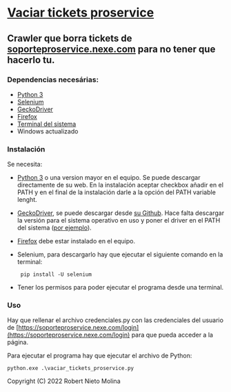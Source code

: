 # **<u>Vaciar tickets proservice</u>**
## Crawler que borra tickets de [soporteproservice.nexe.com](https://soporteproservice.nexe.com) para no tener que hacerlo tu.

### Dependencias necesárias:
* [Python 3](https://www.python.org/downloads/)
* [Selenium](https://www.selenium.dev/)
* [GeckoDriver](https://github.com/mozilla/geckodriver/)
* [Firefox](https://www.mozilla.org/en-US/firefox/new/)
* [Terminal del sistema](https://es.wikipedia.org/wiki/Terminal_(inform%C3%A1tica))
* Windows actualizado

### Instalación
Se necesita:
 * [Python 3](https://www.python.org/downloads/) o una version mayor en el equipo. Se puede descargar directamente de su web. En la instalación aceptar checkbox añadir en el PATH y en el final de la instalación darle a la opción del PATH variable lenght.
 * [GeckoDriver](https://github.com/mozilla/geckodriver/), se puede descargar desde [su Github](https://github.com/mozilla/geckodriver/releases). Hace falta descargar la versión para el sistema operativo en uso y poner el driver en el PATH del sistema ([por ejemplo](https://stackoverflow.com/questions/42524114/how-to-install-geckodriver-on-a-windows-system)).
 * [Firefox](https://www.mozilla.org/en-US/firefox/new/) debe estar instalado en el equipo.
 * Selenium, para descargarlo hay que ejecutar el siguiente comando en la terminal:

        pip install -U selenium
 
 * Tener los permisos para poder ejecutar el programa desde una terminal.

### Uso
Hay que rellenar el archivo credenciales.py con las credenciales del usuario de [https://soporteproservice.nexe.com/login](https://soporteproservice.nexe.com/login) para que pueda acceder a la página.

Para ejecutar el programa hay que ejecutar el archivo de Python:

    python.exe .\vaciar_tickets_proservice.py

Copyright (C) 2022 Robert Nieto Molina